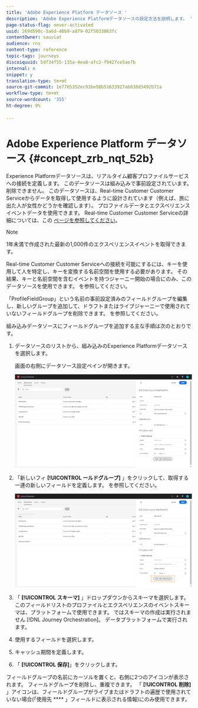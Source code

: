 ```yaml
---
title: 'Adobe Experience Platform データソース '
description: 'Adobe Experience Platformデータソースの設定方法を説明します。 '
page-status-flag: never-activated
uuid: 269d590c-5a6d-40b9-a879-02f5033863fc
contentOwner: sauviat
audience: rns
content-type: reference
topic-tags: journeys
discoiquuid: 5df34f55-135a-4ea8-afc2-f9427ce5ae7b
internal: n
snippet: y
translation-type: tm+mt
source-git-commit: 1e7765352ec91be50b51633927ab038d3492b71a
workflow-type: tm+mt
source-wordcount: '355'
ht-degree: 9%

---
```



# Adobe Experience Platform データソース {#concept_zrb_nqt_52b}

Experience Platformデータソースは、リアルタイム顧客プロファイルサービスへの接続を定義します。 このデータソースは組み込みで事前設定されています。 削除できません。 このデータソースは、Real-time Customer Customer Serviceからデータを取得して使用するように設計されています（例えば、旅に出た人が女性かどうかを確認します）。 プロファイルデータとエクスペリエンスイベントデータを使用できます。 Real-time Customer Customer Serviceの詳細については、この [ページを参照してください](https://docs.adobe.com/content/help/ja-JP/experience-platform/profile/home.html)。

>[!NOTE]
>
>1年未満で作成された最新の1,000件のエクスペリエンスイベントを取得できます。

Real-time Customer Customer Serviceへの接続を可能にするには、キーを使用して人を特定し、キーを変換する名前空間を使用する必要があります。 その結果、キーと名前空間を含むイベントを持つジャーニー開始の場合にのみ、このデータソースを使用できます。 [](../building-journeys/journey.md)を参照してください。

「ProfileFieldGroup」という名前の事前設定済みのフィールドグループを編集し、新しいグループを追加して、ドラフトまたはライブジャーニーで使用されていないフィールドグループを削除できます。 [](../datasource/field-groups.md)を参照してください。

組み込みデータソースにフィールドグループを追加する主な手順は次のとおりです。

1. データソースのリストから、組み込みのExperience Platformデータソースを選択します。

   画面の右側にデータソース設定ペインが開きます。

   ![](../assets/journey23.png)

1. 「新しいフィ **[!UICONTROL ールドグループ]** 」をクリックして、取得する一連の新しいフィールドを定義します。 [](../datasource/field-groups.md)を参照してください。

   ![](../assets/journey24.png)

1. 「 **[!UICONTROL スキーマ]** 」ドロップダウンからスキーマを選択します。 このフィールドリストのプロファイルとエクスペリエンスのイベントスキーマは、プラットフォームで使用できます。 ではスキーマの作成は実行されません [!DNL Journey Orchestration]。 データプラットフォームで実行されます。
1. 使用するフィールドを選択します。
1. キャッシュ期間を定義します。
1. 「 **[!UICONTROL 保存]**」をクリックします。

フィールドグループの名前にカーソルを置くと、右側に2つのアイコンが表示されます。 フィールドグループを削除し、重複できます。 「 **[!UICONTROL 削除]** 」アイコンは、フィールドグループがライブまたはドラフトの遍歴で使用されていない場合(「使用先 **** 」フィールドに表示される情報)にのみ使用できます。
